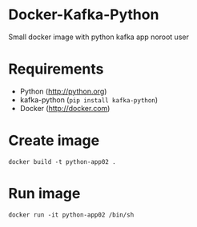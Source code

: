 # Docker-Kafka-Python

Small docker image with python kafka app noroot user


# Requirements

- Python (http://python.org)
- kafka-python (```pip install kafka-python```)
- Docker (http://docker.com)


# Create image
```
docker build -t python-app02 .
```
# Run image
```
docker run -it python-app02 /bin/sh
```
